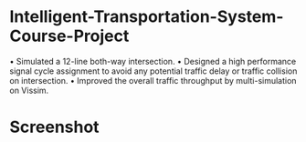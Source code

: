 # Intelligent-Transportation-System-Course-Project

•	Simulated a 12-line both-way intersection.
•	Designed a high performance signal cycle assignment to avoid any potential traffic delay or traffic collision on intersection.
•	Improved the overall traffic throughput by multi-simulation on Vissim.


# Screenshot
